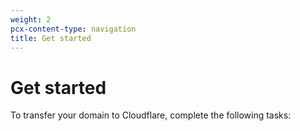 ```yaml
---
weight: 2
pcx-content-type: navigation
title: Get started
---
```


# Get started

To transfer your domain to Cloudflare, complete the following tasks:

<DirectoryListing path="/get-started" />